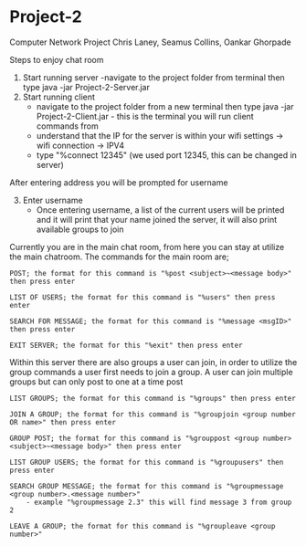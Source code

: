 # Project-2
Computer Network Project
Chris Laney, Seamus Collins, Oankar Ghorpade

Steps to enjoy chat room

1) Start running server
    -navigate to the project folder from terminal then type java -jar Project-2-Server.jar
2) Start running client
    - navigate to the project folder from a new terminal then type java -jar Project-2-Client.jar - this is the terminal you will run client commands from
    - understand that the IP for the server is within your wifi settings -> wifi connection -> IPV4
    - type "%connect <IPV4 address> 12345" (we used port 12345, this can be changed in server)

After entering address you will be prompted for username 

3) Enter username
    - Once entering username, a list of the current users will be printed and it will print that your name joined the server, it will also print available groups to join

Currently you are in the main chat room, from here you can stay at utilize the main chatroom. The commands for the main room are; 

    POST; the format for this command is "%post <subject>~<message body>" then press enter

    LIST OF USERS; the format for this command is "%users" then press enter

    SEARCH FOR MESSAGE; the format for this command is "%message <msgID>" then press enter

    EXIT SERVER; the format for this "%exit" then press enter

Within this server there are also groups a user can join, in order to utilize the group commands a user first needs to join a group. A user can join multiple groups but can only post to one at a time post

    LIST GROUPS; the format for this command is "%groups" then press enter

    JOIN A GROUP; the format for this command is "%groupjoin <group number OR name>" then press enter

    GROUP POST; the format for this command is "%grouppost <group number> <subject>~<message body>" then press enter

    LIST GROUP USERS; the format for this command is "%groupusers" then press enter

    SEARCH GROUP MESSAGE; the format for this command is "%groupmessage <group number>.<message number>"
        - example "%groupmessage 2.3" this will find message 3 from group 2

    LEAVE A GROUP; the format for this command is "%groupleave <group number>"




